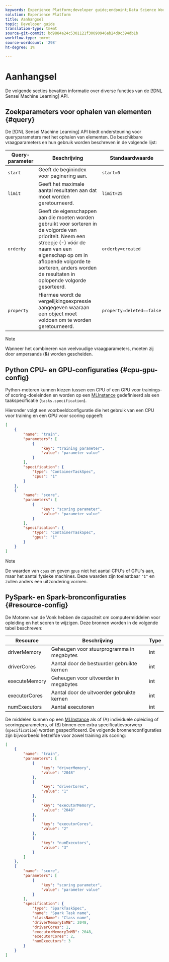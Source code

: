 ```yaml
---
keywords: Experience Platform;developer guide;endpoint;Data Science Workspace;popular topics
solution: Experience Platform
title: Aanhangsel
topic: Developer guide
translation-type: tm+mt
source-git-commit: bd9884a24c5301121f30090946ab24d9c394db1b
workflow-type: tm+mt
source-wordcount: '298'
ht-degree: 1%

---
```



# Aanhangsel

De volgende secties bevatten informatie over diverse functies van de [!DNL Sensei Machine Learning] API.

## Zoekparameters voor ophalen van elementen {#query}

De [!DNL Sensei Machine Learning] API biedt ondersteuning voor queryparameters met het ophalen van elementen. De beschikbare vraagparameters en hun gebruik worden beschreven in de volgende lijst:

| Query-parameter | Beschrijving | Standaardwaarde |
| --------------- | ----------- | ------- |
| `start` | Geeft de beginindex voor paginering aan. | `start=0` |
| `limit` | Geeft het maximale aantal resultaten aan dat moet worden geretourneerd. | `limit=25` |
| `orderby` | Geeft de eigenschappen aan die moeten worden gebruikt voor sorteren in de volgorde van prioriteit. Neem een streepje (**-**) vóór de naam van een eigenschap op om in aflopende volgorde te sorteren, anders worden de resultaten in oplopende volgorde gesorteerd. | `orderby=created` |
| `property` | Hiermee wordt de vergelijkingsexpressie aangegeven waaraan een object moet voldoen om te worden geretourneerd. | `property=deleted==false` |

>[!NOTE]
>
>Wanneer het combineren van veelvoudige vraagparameters, moeten zij door ampersands (**&amp;**) worden gescheiden.

## Python CPU- en GPU-configuraties {#cpu-gpu-config}

Python-motoren kunnen kiezen tussen een CPU of een GPU voor trainings- of scoring-doeleinden en worden op een [MLInstance](./mlinstances.md) gedefinieerd als een taakspecificatie (`tasks.specification`).

Hieronder volgt een voorbeeldconfiguratie die het gebruik van een CPU voor training en een GPU voor scoring opgeeft:

```json
[
    {
        "name": "train",
        "parameters": [
            {
                "key": "training parameter",
                "value": "parameter value"
            }    
        ],
        "specification": {
            "type": "ContainerTaskSpec",
            "cpus": "1"
        }
    },
    {
        "name": "score",
        "parameters": [
            {
                "key": "scoring parameter",
                "value": "parameter value" 
            }
        ],
        "specification": {
            "type": "ContainerTaskSpec",
            "gpus": "1"
        }
    }
]
```

>[!NOTE]
>
>De waarden van `cpus` en geven `gpus` niet het aantal CPU&#39;s of GPU&#39;s aan, maar het aantal fysieke machines. Deze waarden zijn toelaatbaar `"1"` en zullen anders een uitzondering vormen.

## PySpark- en Spark-bronconfiguraties {#resource-config}

De Motoren van de Vonk hebben de capaciteit om computermiddelen voor opleiding en het scoren te wijzigen. Deze bronnen worden in de volgende tabel beschreven:

| Resource | Beschrijving | Type |
| -------- | ----------- | ---- |
| driverMemory | Geheugen voor stuurprogramma in megabytes | int |
| driverCores | Aantal door de bestuurder gebruikte kernen | int |
| executeMemory | Geheugen voor uitvoerder in megabytes | int |
| executorCores | Aantal door de uitvoerder gebruikte kernen | int |
| numExecutors | Aantal executoren | int |

De middelen kunnen op een [MLInstance](./mlinstances.md) als of (A) individuele opleiding of scoringsparameters, of (B) binnen een extra specificatievoorwerp (`specification`) worden gespecificeerd. De volgende bronnenconfiguraties zijn bijvoorbeeld hetzelfde voor zowel training als scoring:

```json
[
    {
        "name": "train",
        "parameters": [
            {
                "key": "driverMemory",
                "value": "2048"
            },
            {
                "key": "driverCores",
                "value": "1"
            },
            {
                "key": "executorMemory",
                "value": "2048"
            },
            {
                "key": "executorCores",
                "value": "2"
            },
            {
                "key": "numExecutors",
                "value": "3"
            }
        ]
    },
    {
        "name": "score",
        "parameters": [
            {
                "key": "scoring parameter",
                "value": "parameter value"
            }
        ],
        "specification": {
            "type": "SparkTaskSpec",
            "name": "Spark Task name",
            "className": "Class name",
            "driverMemoryInMB": 2048,
            "driverCores": 1,
            "executorMemoryInMB": 2048,
            "executorCores": 2,
            "numExecutors": 3
        }
    }
]
```
